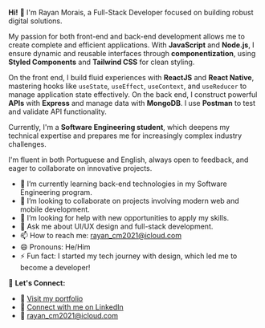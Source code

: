 **Hi!** 👋 I'm Rayan Morais, a Full-Stack Developer focused on building robust digital solutions.

My passion for both front-end and back-end development allows me to create complete and efficient applications. With **JavaScript** and **Node.js**, I ensure dynamic and reusable interfaces through **componentization**, using **Styled Components** and **Tailwind CSS** for clean styling.

On the front end, I build fluid experiences with **ReactJS** and **React Native**, mastering hooks like `useState`, `useEffect`, `useContext`, and `useReducer` to manage application state effectively. On the back end, I construct powerful **APIs** with **Express** and manage data with **MongoDB**. I use **Postman** to test and validate API functionality.

Currently, I'm a **Software Engineering student**, which deepens my technical expertise and prepares me for increasingly complex industry challenges.

I'm fluent in both Portuguese and English, always open to feedback, and eager to collaborate on innovative projects.

* 🌱 I’m currently learning back-end technologies in my Software Engineering program.
* 👯 I’m looking to collaborate on projects involving modern web and mobile development.
* 🤔 I’m looking for help with new opportunities to apply my skills.
* 💬 Ask me about UI/UX design and full-stack development.
* 📫 How to reach me: rayan_cm2021@icloud.com
* 😄 Pronouns: He/Him
* ⚡ Fun fact: I started my tech journey with design, which led me to become a developer!

🤝 **Let's Connect:**

* 🔗 [Visit my portfolio](https://rayancmorais.com.br)
* 💼 [Connect with me on LinkedIn](https://www.linkedin.com/in/rayancmorais)
* 📧 [rayan_cm2021@icloud.com](mailto:rayan_cm2021@icloud.com)
